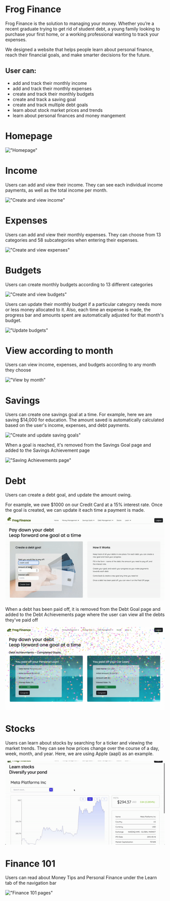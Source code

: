 # Frog Finance
Frog Finance is the solution to managing your money. Whether you’re a recent graduate trying to get rid of student debt, a young family looking to purchase your first home, or a working professional wanting to track your expenses.


We designed a website that helps people learn about personal finance, reach their financial goals, and make smarter decisions for the future.

## User can:
* add and track their monthly income
* add and track their monthly expenses
* create and track their monthly budgets
* create and track a saving goal
* create and track multiple debt goals
* learn about stock market prices and trends
* learn about personal finances and money mangement

# Homepage

!["Homepage"](https://github.com/rebecca-romeo/frog-finance/blob/main/frontend/client/src/media/home.gif)

# Income
Users can add and view their income. They can see each individual income payments, as well as the total income per month.

!["Create and view income"](https://github.com/rebecca-romeo/frog-finance/blob/main/frontend/client/src/media/income_add_view.gif)

# Expenses
Users can add and view their monthly expenses. They can choose from 13 categories and 58 subcategories when entering their expenses.

!["Create and view expenses"](https://github.com/rebecca-romeo/frog-finance/blob/main/frontend/client/src/media/expenses_add_view.gif)

# Budgets
Users can create monthly budgets according to 13 different categories

!["Create and view budgets"](https://github.com/rebecca-romeo/frog-finance/blob/main/frontend/client/src/media/budgets_create.gif)

Users can update their monthly budget  if a particular category needs more or less money allocated to it. Also, each time an expense is made, the progress bar and amounts spent are automatically adjusted for that month's budget.

!["Update budgets"](https://github.com/rebecca-romeo/frog-finance/blob/main/frontend/client/src/media/budgets_update.gif)

# View according to month
Users can view income, expenses, and budgets according to any month they choose

!["View by month"](https://github.com/rebecca-romeo/frog-finance/blob/main/frontend/client/src/media/view_monthly.gif)

# Savings
Users can create one savings goal at a time. For example, here we are saving $14,000 for education. The amount saved is automatically calculated based on the user's income, expenses, and debt payments.

!["Create and update saving goals"](https://github.com/rebecca-romeo/frog-finance/blob/main/frontend/client/src/media/savings_create_update.gif)

When a goal is reached, it's removed from the Savings Goal page and added to the Savings Achievement page

!["Saving Achievements page"](https://github.com/rebecca-romeo/frog-finance/blob/main/frontend/client/src/media/savings_achieve.gif)

# Debt
Users can create a debt goal, and update the amount owing.

For example, we owe $1000 on our Credit Card at a 15% interest rate. Once the goal is created, we can update it each time a payment is made.

!["Create and update debt goals"](https://github.com/rebecca-romeo/frog-finance/blob/main/frontend/client/src/media/debt_add_update.gif)

When a debt has been paid off, it is removed from the Debt Goal page and added to the Debt Achievements page where the user can view all the debts they've paid off

!["Debt achievements page"](https://github.com/rebecca-romeo/frog-finance/blob/main/frontend/client/src/media/debt_achieve.png)

# Stocks
Users can learn about stocks by searching for a ticker and viewing the market trends. They can see how prices change over the course of a day, week, month, and year. Here, we are using Apple (aapl) as an example.

!["Stocks page"](https://github.com/rebecca-romeo/frog-finance/blob/main/frontend/client/src/media/learn_stocks.gif)

# Finance 101
Users can read about Money Tips and Personal Finance under the Learn tab of the navigation bar

!["Finance 101 pages"](https://github.com/rebecca-romeo/frog-finance/blob/main/frontend/client/src/media/learn_finance_tips.gif)
